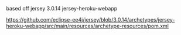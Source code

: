 based off jersey 3.0.14 jersey-heroku-webapp

https://github.com/eclipse-ee4j/jersey/blob/3.0.14/archetypes/jersey-heroku-webapp/src/main/resources/archetype-resources/pom.xml